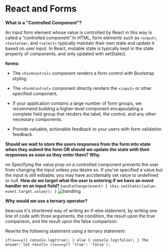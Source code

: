 # React and Forms

**What is a "Controlled Component"?**

An input form element whose value is controlled by React in this way is called a “controlled component”.In HTML, form elements such as `<input>`, `<textarea>`, and `<select>` typically maintain their own state and update it based on user input. In React, mutable state is typically kept in the state property of components, and only updated with setState().

**forms:**

* The `<FormControl>` component renders a form control with Bootstrap styling

* The `<FormControl>` component directly renders the `<input>` or other specified component.
* If your application contains a large number of form groups, we recommend building a higher-level component encapsulating a complete field group that renders the label, the control, and any other necessary components.
* Provide valuable, actionable feedback to your users with form validation feedback.

**Should we wait to store the users responses from the form into state when they submit the form OR should we update the state with their responses as soon as they enter them? Why.**

no Specifying the value prop on a controlled component prevents the user from changing the input unless you desire so. If you’ve specified a value but the input is still editable, you may have accidentally set value to undefined or null.
**How do we target what the user is entering if we have an event handler on an input field?**
 `handleChange(event) { this.setState({value: event.target.value}); }` 
 ![handilng](https://files.speakerdeck.com/presentations/f6127a1aeaef4e1a94678d00c5375bce/slide_35.jpg)

**Why would we use a ternary operator?**

beacuse it's shortened way of writing an if-else statement, by writing one line of code with three arguments, the condition, the result upon the true comparison, and the result upon the false comparison.

Rewrite the following statement using a ternary statement:


`if(x===y){
console.log(true);
} else {
console.log(false);
}
The answer:
let result= ((x===y)? 'true': 'false');`